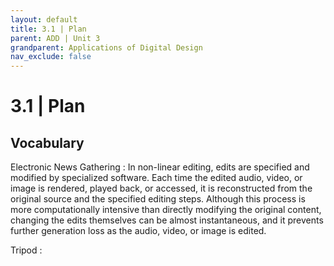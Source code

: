 ```yaml
---
layout: default
title: 3.1 | Plan
parent: ADD | Unit 3
grandparent: Applications of Digital Design
nav_exclude: false
---
```

# 3.1 | Plan

## Vocabulary

Electronic News Gathering
: In non-linear editing, edits are specified and modified by specialized software. Each time the edited audio, video, or image is rendered, played back, or accessed, it is reconstructed from the original source and the specified editing steps. Although this process is more computationally intensive than directly modifying the original content, changing the edits themselves can be almost instantaneous, and it prevents further generation loss as the audio, video, or image is edited.

Tripod
: 
